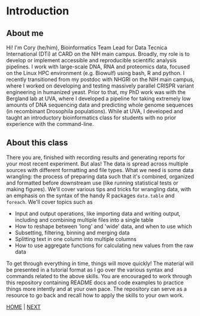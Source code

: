 # Introduction

## About me
Hi! I'm Cory (he/him), Bioinformatics Team Lead for Data Tecnica International (DTi) at CARD on the NIH main campus. Broadly, my role is to develop or implement accessible and reproducible scientific analysis pipelines. I work with large-scale DNA, RNA and proteomics data, focused on the Linux HPC environment (e.g. Biowulf) using bash, R and python. I recently transitioned from my postdoc with NHGRI on the NIH main campus, where I worked on developing and testing massively parallel CRISPR variant engineering in humanized yeast. Prior to that, my PhD work was with the Bergland lab at UVA, where I developed a pipeline for taking extremely low amounts of DNA sequencing data and predicting whole genome sequences (in recombinant Drosophila populations). While at UVA, I developed and taught an introductory bioinformatics class for students with no prior experience with the command-line. 


## About this class

There you are, finished with recording results and generating reports for your most recent experiment. But alas! The data is spread across multiple sources with different formatting and file types. What we need is some data wrangling: the process of preparing data such that it's combined, organized and formatted before downstream use (like running statistical tests or making figures). We'll cover various tips and tricks for wrangling data, with an emphasis on the syntax of the handy R packages `data.table` and `foreach`. We'll cover topics such as

* Input and output operations, like importing data and writing output, including and combining multiple files into a single table
* How to reshape between 'long' and 'wide' data, and when to use which
* Subsetting, filtering, binning and merging data
* Splitting text in one column into multiple columns
* How to use aggregate functions for calculating new values from the raw data
 

To get through everything in time, things will move quickly! The material will be presented in a tutorial format as I go over the various syntax and commands related to the above skills. You are encouraged to work through this repository containing README docs and code examples to practice things more intently and at your own pace. The repository can serve as a resource to go back and recall how to apply the skills to your own work.

[HOME](/README.md) | [NEXT](/00_intro/A.md)
